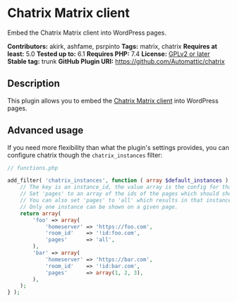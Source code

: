 # Chatrix Matrix client

Embed the Chatrix Matrix client into WordPress pages.

**Contributors:** akirk, ashfame, psrpinto
**Tags:** matrix, chatrix
**Requires at least:** 5.0
**Tested up to:** 6.1
**Requires PHP:** 7.4
**License:** [GPLv2 or later](http://www.gnu.org/licenses/gpl-2.0.html)
**Stable tag:** trunk
**GitHub Plugin URI:** https://github.com/Automattic/chatrix

## Description
This plugin allows you to embed the [Chatrix Matrix client](https://github.com/Automattic/chatrix) into WordPress pages.

## Advanced usage
If you need more flexibility than what the plugin's settings provides, you can configure chatrix though
the `chatrix_instances` filter:

```php
// functions.php

add_filter( 'chatrix_instances', function ( array $default_instances ) {
	// The key is an instance_id, the value array is the config for that instance.
	// Set 'pages' to an array of the ids of the pages which should show chatrix.
	// You can also set 'pages' to 'all' which results in that instance always being used.
	// Only one instance can be shown on a given page.
	return array(
		'foo' => array(
			'homeserver' => 'https://foo.com',
			'room_id'    => '!id:foo.com',
			'pages'      => 'all',
		),
		'bar' => array(
			'homeserver' => 'https://bar.com',
			'room_id'    => '!id:bar.com',
			'pages'      => array(1, 2, 3),
		),
	);
} );
```
